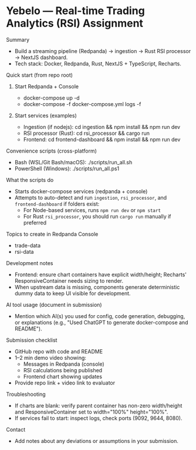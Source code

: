 # Yebelo — Real-time Trading Analytics (RSI) Assignment

Summary
- Build a streaming pipeline (Redpanda) → ingestion → Rust RSI processor → NextJS dashboard.
- Tech stack: Docker, Redpanda, Rust, NextJS + TypeScript, Recharts.

Quick start (from repo root)
1. Start Redpanda + Console
   - docker-compose up -d
   - docker-compose -f docker-compose.yml logs -f

2. Start services (examples)
   - Ingestion (if nodejs): cd ingestion && npm install && npm run dev
   - RSI processor (Rust): cd rsi_processor && cargo run
   - Frontend: cd frontend-dashboard && npm install && npm run dev

Convenience scripts (cross-platform)
- Bash (WSL/Git Bash/macOS): ./scripts/run_all.sh
- PowerShell (Windows): ./scripts/run_all.ps1

What the scripts do
- Starts docker-compose services (redpanda + console)
- Attempts to auto-detect and run `ingestion`, `rsi_processor`, and `frontend-dashboard` if folders exist:
  - For Node-based services, runs `npm run dev` or `npm start`
  - For Rust `rsi_processor`, you should run `cargo run` manually if preferred

Topics to create in Redpanda Console
- trade-data
- rsi-data

Development notes
- Frontend: ensure chart containers have explicit width/height; Recharts' ResponsiveContainer needs sizing to render.
- When upstream data is missing, components generate deterministic dummy data to keep UI visible for development.

AI tool usage (document in submission)
- Mention which AI(s) you used for config, code generation, debugging, or explanations (e.g., "Used ChatGPT to generate docker-compose and README").

Submission checklist
- GitHub repo with code and README
- 1–2 min demo video showing:
  - Messages in Redpanda (console)
  - RSI calculations being published
  - Frontend chart showing updates
- Provide repo link + video link to evaluator

Troubleshooting
- If charts are blank: verify parent container has non-zero width/height and ResponsiveContainer set to width="100%" height="100%".
- If services fail to start: inspect logs, check ports (9092, 9644, 8080).

Contact
- Add notes about any deviations or assumptions in your submission.
